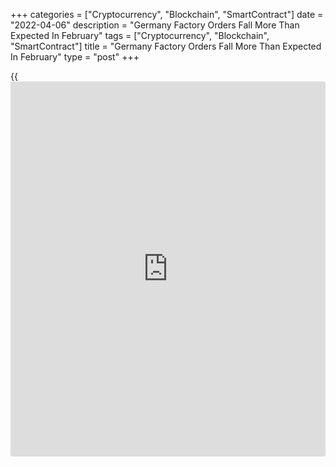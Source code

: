 +++
categories = ["Cryptocurrency", "Blockchain", "SmartContract"]
date = "2022-04-06"
description = "Germany Factory Orders Fall More Than Expected In February"
tags = ["Cryptocurrency", "Blockchain", "SmartContract"]
title = "Germany Factory Orders Fall More Than Expected In February"
type = "post"
+++

{{<iframe id="large-banner" src="https://www.bounty.group/#slide=2.0" width="100%" height="600" scrolling="no" style="border: 0px solid rgb(216, 221, 230); border-radius: 3px;">}}

Germany factory orders declined more than expected in February largely
driven by the fall in foreign demand, data from Destatis revealed on
Wednesday.

Factory orders decreased 2.2 percent month-on-month in February, in
contrast to the 2.3 percent increase in January. Economists had forecast
a marginal 0.2 percent fall.

At the same time, annual growth in overall new orders eased sharply to
2.9 percent from 8.2 percent in January.

New orders from foreign countries decreased 3.3 percent from January.
Within this foreign demand, orders from eurozone were down 3.3 percent
and that from non-eurozone economies slid 3.4 percent. At the same time,
domestic orders logged monthly fall of 0.2 percent.

Further, data showed that domestic turnover fell 1.4 percent in
February, reversing a revised 1.6 percent increase in January.

For comments and feedback [contact](https://www.playgroundfx.com/contact/): editorial@rtt[news](https://www.letsplayfx.com/blog/forex-news-website/).com

[Economic News][1]

 **What parts of the world are seeing the best (and worst) economic
performances lately? Click[here][2] to check out our [Econ Scorecard][2]
and find out! See up-to-the-moment [ranking](https://www.playgroundfx.com/blog/crypto-exchange-ranking/)s for the best and worst
performers in [GDP][3], [unemployment rate][4], [inflation][5] and much
more.**

   1. www.rtt[news](https://www.letsplayfx.com/blog/forex-news-website/).com/Content/EconomicNews.aspx
   2. www.rtt[news](https://www.letsplayfx.com/blog/forex-news-website/).com/economic-scorecard/world-rank/unemployment-rate/highest-performance.aspx
   3. www.rtt[news](https://www.letsplayfx.com/blog/forex-news-website/).com/economic-scorecard/world-rank/GDP/highest-performance.aspx
   4. www.rtt[news](https://www.letsplayfx.com/blog/forex-news-website/).com/economic-scorecard/world-rank/unemployment-rate/lowest-performance.aspx
   5. www.rtt[news](https://www.letsplayfx.com/blog/forex-news-website/).com/economic-scorecard/world-rank/CPI/highest-performance.aspx